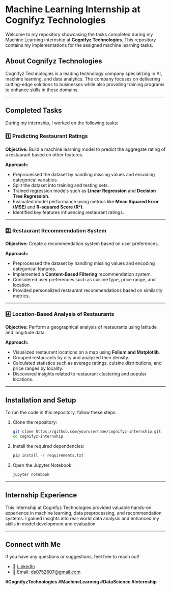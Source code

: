 # Machine Learning Internship at Cognifyz Technologies

Welcome to my repository showcasing the tasks completed during my Machine Learning internship at **Cognifyz Technologies**. This repository contains my implementations for the assigned machine learning tasks.

## About Cognifyz Technologies
Cognifyz Technologies is a leading technology company specializing in AI, machine learning, and data analytics. The company focuses on delivering cutting-edge solutions to businesses while also providing training programs to enhance skills in these domains.

---

## Completed Tasks
During my internship, I worked on the following tasks:

### 1️⃣ **Predicting Restaurant Ratings**
**Objective:** Build a machine learning model to predict the aggregate rating of a restaurant based on other features.

**Approach:**
- Preprocessed the dataset by handling missing values and encoding categorical variables.
- Split the dataset into training and testing sets.
- Trained regression models such as **Linear Regression** and **Decision Tree Regression**.
- Evaluated model performance using metrics like **Mean Squared Error (MSE)** and **R-squared Score (R²)**.
- Identified key features influencing restaurant ratings.


---

### 2️⃣ **Restaurant Recommendation System**
**Objective:** Create a recommendation system based on user preferences.

**Approach:**
- Preprocessed the dataset by handling missing values and encoding categorical features.
- Implemented a **Content-Based Filtering** recommendation system.
- Considered user preferences such as cuisine type, price range, and location.
- Provided personalized restaurant recommendations based on similarity metrics.



---

### 4️⃣ **Location-Based Analysis of Restaurants**
**Objective:** Perform a geographical analysis of restaurants using latitude and longitude data.

**Approach:**
- Visualized restaurant locations on a map using **Folium and Matplotlib**.
- Grouped restaurants by city and analyzed their density.
- Calculated statistics such as average ratings, cuisine distributions, and price ranges by locality.
- Discovered insights related to restaurant clustering and popular locations.

---

## Installation and Setup
To run the code in this repository, follow these steps:

1. Clone the repository:
   ```sh
   git clone https://github.com/yourusername/cognifyz-internship.git
   cd cognifyz-internship
   ```
2. Install the required dependencies:
   ```sh
   pip install -r requirements.txt
   ```
3. Open the Jupyter Notebook:
   ```sh
   jupyter notebook
   ```

---

## Internship Experience
This internship at Cognifyz Technologies provided valuable hands-on experience in machine learning, data preprocessing, and recommendation systems. I gained insights into real-world data analysis and enhanced my skills in model development and evaluation.

---

## Connect with Me
If you have any questions or suggestions, feel free to reach out!
- 💼 [LinkedIn](https://www.linkedin.com/in/ds0752607/)
- 📧 Email: ds0752607@gmail.com

**#CognifyzTechnologies #MachineLearning #DataScience #Internship**
